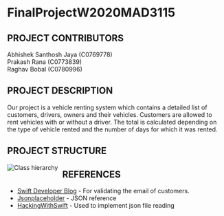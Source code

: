 # FinalProjectW2020MAD3115

## PROJECT CONTRIBUTORS

Abhishek Santhosh Jaya (C0769778)<br>
Prakash Rana (C0773839)<br>
Raghav Bobal (C0780996)<br>

## PROJECT DESCRIPTION
Our project is a vehicle renting system which contains a detailed list of customers, drivers, owners and their vehicles. Customers are allowed to rent vehicles with or without a driver. The total is calculated depending on the type of vehicle rented and the number of days for which it was rented.

## PROJECT STRUCTURE
<img src="https://i93.servimg.com/u/f93/18/45/29/87/struct10.jpg" alt="Class hierarchy" style="float: left; margin-right: 10px;"/>

## REFERENCES
* [Swift Developer Blog](http://swiftdeveloperblog.com/code-examples/validate-email-address-code-example-in-swift/) - For validating the email of customers.
* [Jsonplaceholder](https://jsonplaceholder.typicode.com/) - JSON reference
* [HackingWithSwift](https://www.hackingwithswift.com/example-code/system/how-to-parse-json-using-jsonserialization) - Used to implement json file reading
